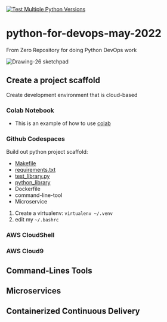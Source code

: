 [![Test Multiple Python Versions](https://github.com/noahgift/python-for-devops-may-2022/actions/workflows/main.yml/badge.svg)](https://github.com/noahgift/python-for-devops-may-2022/actions/workflows/main.yml)
# python-for-devops-may-2022
From Zero Repository for doing Python DevOps work

![Drawing-26 sketchpad](https://user-images.githubusercontent.com/58792/166920160-e5fb017e-4b83-4e09-9b9f-32a0f846293a.png)

## Create a project scaffold

Create development environment that is cloud-based

### Colab Notebook

* This is an example of how to use [colab](https://github.com/noahgift/python-for-devops-may-2022/blob/main/getting_started_python.ipynb)

### Github Codespaces

Build out python project scaffold:

* [Makefile](https://github.com/noahgift/python-for-devops-may-2022/blob/main/Makefile)
* [requirements.txt](https://github.com/noahgift/python-for-devops-may-2022/blob/main/requirements.txt)
* [test_library.py](https://github.com/noahgift/python-for-devops-may-2022/blob/main/test_devopslib.py)
* [python_library](https://github.com/noahgift/python-for-devops-may-2022/tree/main/devopslib)
* Dockerfile
* command-line-tool
* Microservice

1.  Create a virtualenv: `virtualenv ~/.venv`
2.  edit my `~/.bashrc`


### AWS CloudShell
### AWS Cloud9

## Command-Lines Tools

## Microservices

## Containerized Continuous Delivery
